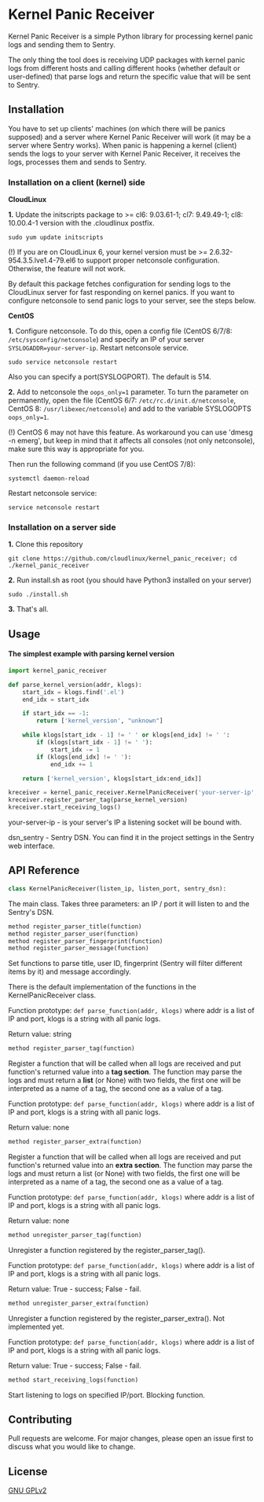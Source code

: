 # Kernel Panic Receiver

Kernel Panic Receiver is a simple Python library for processing kernel panic logs and sending them to Sentry.

The only thing the tool does is receiving UDP packages with kernel panic logs from different hosts and calling different hooks (whether default or user-defined) that parse logs and return the specific value that will be sent to Sentry.

## Installation

You have to set up clients' machines (on which there will be panics supposed) and a server where Kernel Panic Receiver will work (it may be a server where Sentry works). When panic is happening a kernel (client) sends the logs to your server with Kernel Panic Receiver, it receives the logs, processes them and sends to Sentry.

### Installation on a client (kernel) side

**CloudLinux**

**1.** Update the initscripts package to >= cl6: 9.03.61-1; cl7: 9.49.49-1; cl8: 10.00.4-1 version with the .cloudlinux postfix. 
```
sudo yum update initscripts
```

(!) If you are on CloudLinux 6, your kernel version must be >= 2.6.32-954.3.5.lve1.4-79.el6 to support proper netconsole configuration. Otherwise, the feature will not work.

By default this package fetches configuration for sending logs to the CloudLinux server for fast responding on kernel panics. If you want to configure netconsole to send panic logs to your server, see the steps below.

**CentOS**

**1.** Configure netconsole. To do this, open a config file (CentOS 6/7/8: `/etc/sysconfig/netconsole`) and specify an IP of your server `SYSLOGADDR=your-server-ip`. Restart netconsole service.
```
sudo service netconsole restart
```
Also you can specify a port(SYSLOGPORT). The default is 514.

**2.** Add to netconsole the `oops_only=1` parameter. To turn the parameter on permanently, open the file (CentOS 6/7: `/etc/rc.d/init.d/netconsole`, CentOS 8: `/usr/libexec/netconsole`) and add to the variable SYSLOGOPTS `oops_only=1`.

(!) CentOS 6 may not have this feature. As workaround you can use 'dmesg -n emerg', but keep in mind that it affects all consoles (not only netconsole), make sure this way is appropriate for you.

Then run the following command (if you use CentOS 7/8):

```
systemctl daemon-reload
```

Restart netconsole service:
```
service netconsole restart
```

### Installation on a server side

**1.** Clone this repository
```
git clone https://github.com/cloudlinux/kernel_panic_receiver; cd ./kernel_panic_receiver
```
**2.** Run install.sh as root (you should have Python3 installed on your server)
```
sudo ./install.sh
```
**3.** That's all.

## Usage

#### The simplest example with parsing kernel version

```python
import kernel_panic_receiver

def parse_kernel_version(addr, klogs):
    start_idx = klogs.find('.el')
    end_idx = start_idx

    if start_idx == -1:
        return ['kernel_version', "unknown"]

    while klogs[start_idx - 1] != ' ' or klogs[end_idx] != ' ':
        if (klogs[start_idx - 1] != ' '):
            start_idx -= 1
        if (klogs[end_idx] != ' '):
            end_idx += 1

    return ['kernel_version', klogs[start_idx:end_idx]]

kreceiver = kernel_panic_receiver.KernelPanicReceiver('your-server-ip', 514, 'https://dsn_sentry')
kreceiver.register_parser_tag(parse_kernel_version)
kreceiver.start_receiving_logs()

```

your-server-ip - is your server's IP a listening socket will be bound with.

dsn_sentry - Sentry DSN. You can find it in the project settings in the Sentry web interface.

## API Reference
```python
class KernelPanicReceiver(listen_ip, listen_port, sentry_dsn):
```
The main class. Takes three parameters: an IP / port it will listen to and the Sentry's DSN.

```python
method register_parser_title(function)
method register_parser_user(function)
method register_parser_fingerprint(function)
method register_parser_message(function)
```

Set functions to parse title, user ID, fingerprint (Sentry will filter different items by it) and message accordingly.

There is the default implementation of the functions in the KernelPanicReceiver class.

Function prototype: `def parse_function(addr, klogs)` where addr is a list of IP and port, klogs is a string with all panic logs.

Return value: string

```python
method register_parser_tag(function)
```
Register a function that will be called when all logs are received and put function's returned value into a **tag section**. The function may parse the logs and must return a **list** (or None) with two fields, the first one will be interpreted as a name of a tag, the second one as a value of a tag.

Function prototype: `def parse_function(addr, klogs)` where addr is a list of IP and port, klogs is a string with all panic logs.

Return value: none

```python
method register_parser_extra(function)
```
Register a function that will be called when all logs are received and put function's returned value into an **extra section**. The function may parse the logs and must return a list (or None) with two fields, the first one will be interpreted as a name of a tag, the second one as a value of a tag.

Function prototype: `def parse_function(addr, klogs)` where addr is a list of IP and port, klogs is a string with all panic logs.

Return value: none

```python
method unregister_parser_tag(function)
```
Unregister a function registered by the register_parser_tag().

Function prototype: `def parse_function(addr, klogs)` where addr is a list of IP and port, klogs is a string with all panic logs.

Return value: True - success; False - fail.

```python
method unregister_parser_extra(function)
```
Unregister a function registered by the register_parser_extra(). Not implemented yet.

Function prototype: `def parse_function(addr, klogs)` where addr is a list of IP and port, klogs is a string with all panic logs.

Return value: True - success; False - fail.

```python
method start_receiving_logs(function)
```
Start listening to logs on specified IP/port. Blocking function.

## Contributing
Pull requests are welcome. For major changes, please open an issue first to discuss what you would like to change.

## License
[GNU GPLv2](https://choosealicense.com/licenses/gpl-2.0/)

